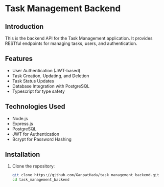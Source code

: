 # Task Management Backend

## Introduction
This is the backend API for the Task Management application. It provides RESTful endpoints for managing tasks, users, and authentication.

## Features
- User Authentication (JWT-based)
- Task Creation, Updating, and Deletion
- Task Status Updates
- Database Integration with PostgreSQL
- Typescript for type safety

## Technologies Used
- Node.js
- Express.js
- PostgreSQL
- JWT for Authentication
- Bcrypt for Password Hashing

## Installation

1. Clone the repository:
   ```sh
   git clone https://github.com/GanpatHada/task_management_backend.git
   cd task_management_backend
